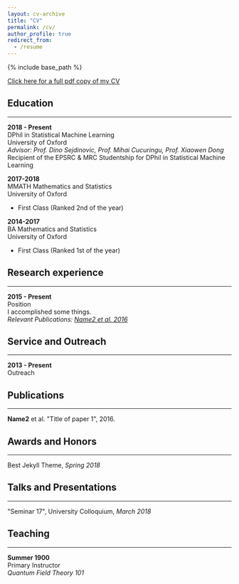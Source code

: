 ```yaml
---
layout: cv-archive
title: "CV"
permalink: /cv/
author_profile: true
redirect_from:
  - /resume
---
```


<style>
a.uline {text-decoration:underline;}
</style>

{% include base_path %}

<a href="../files/cv.pdf" class="uline">Click here for a full pdf copy of my CV</a>

## Education
---
**2018 - Present**<br>
DPhil in Statistical Machine Learning <br>
University of Oxford<br>
*Advisor: Prof. Dino Sejdinovic, Prof. Mihai Cucuringu, Prof. Xiaowen Dong*
  Recipient of the EPSRC & MRC Studentship for DPhil in Statistical Machine Learning

**2017-2018**<br>
MMATH Mathematics and Statistics<br>
University of Oxford<br>
* First Class (Ranked 2nd of the year)

**2014-2017**<br>
BA Mathematics and Statistics<br>
University of Oxford<br>
- First Class (Ranked 1st of the year)

## Research experience
---

**2015 - Present**<br>
Position<br>
I accomplished some things.<br>
*Relevant Publications: <a href="../publications/publication1" class="uline">Name2 et al. 2016</a>*<br>


## Service and Outreach
---
**2013 - Present**<br>
Outreach<br>


## Publications
---
**Name2** et al. "Title of paper 1", 2016.



## Awards and Honors
---
Best Jekyll Theme, *Spring 2018*<br>


## Talks and Presentations
---
"Seminar 17", University Colloquium, *March 2018*


## Teaching
---
**Summer 1900**<br>
Primary Instructor<br>
*Quantum Field Theory 101*
